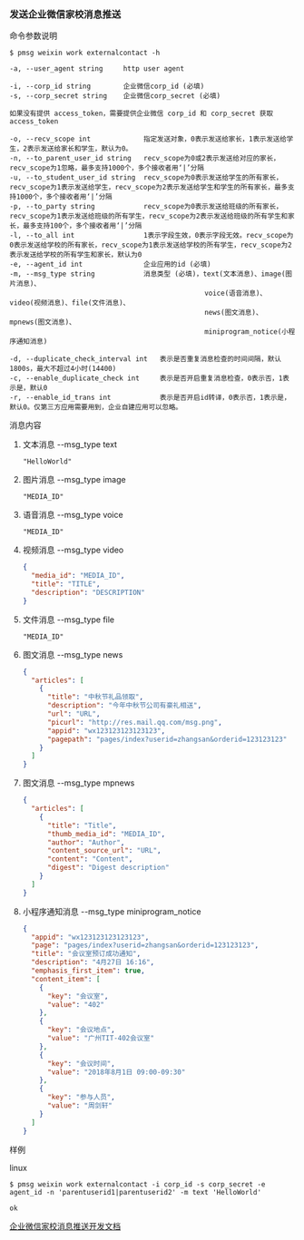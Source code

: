 ### 发送企业微信家校消息推送

命令参数说明

```text
$ pmsg weixin work externalcontact -h

-a, --user_agent string     http user agent

-i, --corp_id string        企业微信corp_id (必填)
-s, --corp_secret string    企业微信corp_secret (必填)

如果没有提供 access_token，需要提供企业微信 corp_id 和 corp_secret 获取 access_token

-o, --recv_scope int             指定发送对象，0表示发送给家长，1表示发送给学生，2表示发送给家长和学生，默认为0。
-n, --to_parent_user_id string   recv_scope为0或2表示发送给对应的家长，recv_scope为1忽略，最多支持1000个，多个接收者用‘|’分隔
-u, --to_student_user_id string  recv_scope为0表示发送给学生的所有家长，recv_scope为1表示发送给学生，recv_scope为2表示发送给学生和学生的所有家长，最多支持1000个，多个接收者用‘|’分隔
-p, --to_party string            recv_scope为0表示发送给班级的所有家长，recv_scope为1表示发送给班级的所有学生，recv_scope为2表示发送给班级的所有学生和家长，最多支持100个，多个接收者用‘|’分隔
-l, --to_all int                 1表示字段生效，0表示字段无效。recv_scope为0表示发送给学校的所有家长，recv_scope为1表示发送给学校的所有学生，recv_scope为2表示发送给学校的所有学生和家长，默认为0
-e, --agent_id int               企业应用的id (必填)
-m, --msg_type string            消息类型 (必填)，text(文本消息)、image(图片消息)、
                                                voice(语音消息)、video(视频消息)、file(文件消息)、
                                                news(图文消息)、mpnews(图文消息)、
                                                miniprogram_notice(小程序通知消息)

-d, --duplicate_check_interval int   表示是否重复消息检查的时间间隔，默认1800s，最大不超过4小时(14400)
-c, --enable_duplicate_check int     表示是否开启重复消息检查，0表示否，1表示是，默认0
-r, --enable_id_trans int            表示是否开启id转译，0表示否，1表示是，默认0。仅第三方应用需要用到，企业自建应用可以忽略。
```

消息内容

1. 文本消息 --msg_type text
    ```text
    "HelloWorld"
    ```

1. 图片消息 --msg_type image
    ```text
    "MEDIA_ID"
    ```

1. 语音消息 --msg_type voice
    ```text
    "MEDIA_ID"
    ```

1. 视频消息 --msg_type video
    ```json
    {
      "media_id": "MEDIA_ID",
      "title": "TITLE",
      "description": "DESCRIPTION"
    }
    ```

1. 文件消息 --msg_type file
    ```text
    "MEDIA_ID"
    ```

1. 图文消息 --msg_type news
   ```json
   {
     "articles": [
       {
         "title": "中秋节礼品领取",
         "description": "今年中秋节公司有豪礼相送",
         "url": "URL",
         "picurl": "http://res.mail.qq.com/msg.png",
         "appid": "wx123123123123123",
         "pagepath": "pages/index?userid=zhangsan&orderid=123123123"
       }
     ]
   }
   ```

1. 图文消息 --msg_type mpnews
   ```json
   {
     "articles": [
       {
         "title": "Title",
         "thumb_media_id": "MEDIA_ID",
         "author": "Author",
         "content_source_url": "URL",
         "content": "Content",
         "digest": "Digest description"
       }
     ]
   }
   ```

1. 小程序通知消息 --msg_type miniprogram_notice
   ```json
   {
     "appid": "wx123123123123123",
     "page": "pages/index?userid=zhangsan&orderid=123123123",
     "title": "会议室预订成功通知",
     "description": "4月27日 16:16",
     "emphasis_first_item": true,
     "content_item": [
       {
         "key": "会议室",
         "value": "402"
       },
       {
         "key": "会议地点",
         "value": "广州TIT-402会议室"
       },
       {
         "key": "会议时间",
         "value": "2018年8月1日 09:00-09:30"
       },
       {
         "key": "参与人员",
         "value": "周剑轩"
       }
     ]
   }
   ```

样例

linux

```shell
$ pmsg weixin work externalcontact -i corp_id -s corp_secret -e agent_id -n 'parentuserid1|parentuserid2' -m text 'HelloWorld'

ok
```

[企业微信家校消息推送开发文档](https://developer.work.weixin.qq.com/document/path/91609)